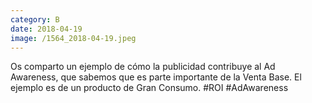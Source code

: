 ```yaml
--- 
category: B 
date: 2018-04-19 
image: /1564_2018-04-19.jpeg 
--- 
```


Os comparto un ejemplo de cómo la publicidad contribuye al Ad Awareness, que sabemos que es parte importante de la Venta Base. El ejemplo es de un producto de Gran Consumo. #ROI #AdAwareness